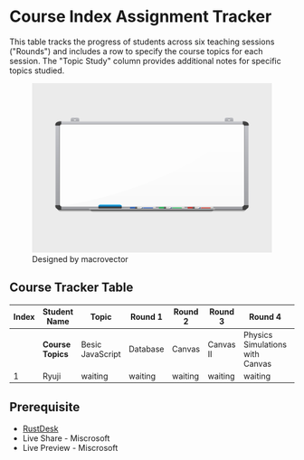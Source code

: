 # Course Index Assignment Tracker

This table tracks the progress of students across six teaching sessions ("Rounds") and includes a row to specify the course topics for each session. The "Topic Study" column provides additional notes for specific topics studied.

<figure><img src="whiteboard.jpg" alt="Designed by macrovector / Freepik http://www.freepik.com" width="500" height="300" /> <figcaption>Designed by macrovector</figcaption> </figure>


## Course Tracker Table

| Index | Student Name       | Topic        | Round 1       | Round 2       | Round 3       | Round 4       | Round 5       | Round 6       |
|-------|--------------------|--------------------|---------------|---------------|---------------|---------------|---------------|---------------|
|       | **Course Topics**  | Besic JavaScript     | Database     | Canvas    | Canvas II     | Physics Simulations with Canvas     | Multiplayer With Canvas     |
| 1     | Ryuji    | waiting      | waiting      | waiting      | waiting     | waiting      | waiting      |


## Prerequisite 

+ [RustDesk](https://github.com/rustdesk/rustdesk/releases/tag/1.3.3)
+ Live Share - Miscrosoft 
+ Live Preview - Miscrosoft 

